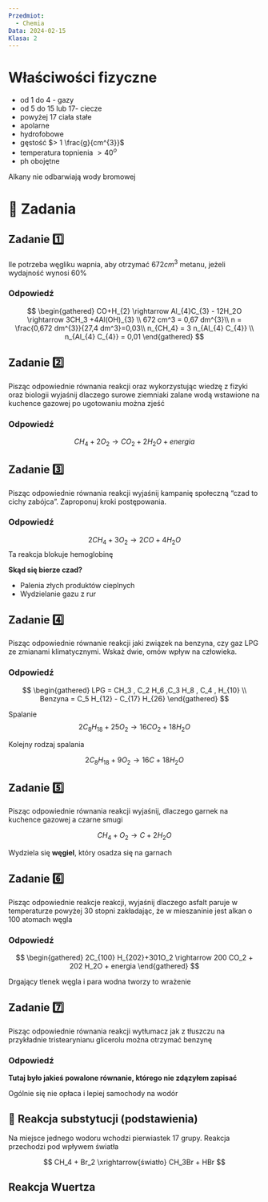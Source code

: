 ```yaml
---
Przedmiot:
  - Chemia
Data: 2024-02-15
Klasa: 2
---
```

# Właściwości fizyczne

- od 1 do 4 - gazy
- od 5 do 15 lub 17- ciecze
- powyżej 17 ciała stałe
- apolarne
- hydrofobowe
- gęstość $> 1 \frac{g}{cm^{3}}$
- temperatura topnienia $>40^o$
- ph obojętne

Alkany nie odbarwiają wody bromowej

# 📝 Zadania

## Zadanie 1️⃣

Ile potrzeba węgliku wapnia, aby otrzymać $672 cm^3$ metanu, jeżeli wydajność wynosi 60%
### Odpowiedź
$$ \begin{gathered} CO+H_{2} \rightarrow  Al_{4}C_{3} - 12H_2O \rightarrow 3CH_3 +4Al(OH)_{3} \\ 672 cm^3 = 0,67 dm^{3}\\ n = \frac{0,672 dm^{3}}{27,4 dm^3}=0,03\\ n_{CH_4} = 3 n_{Al_{4} C_{4}} \\ n_{Al_{4} C_{4}} = 0,01  \end{gathered} $$
## Zadanie 2️⃣
Pisząc odpowiednie równania reakcji oraz wykorzystując wiedzę z fizyki oraz biologii wyjaśnij dlaczego surowe ziemniaki zalane wodą wstawione na kuchence gazowej po ugotowaniu można zjeść
### Odpowiedź
$$ CH_{4} + 2 O_{2} \rightarrow CO_2 + 2 H_2 O + energia $$
## Zadanie 3️⃣
Pisząc odpowiednie równania reakcji wyjaśnij kampanię społeczną “czad to cichy zabójca”. Zaproponuj kroki postępowania.
### Odpowiedź
$$ 2CH_4 + 3O_2 \rightarrow 2CO + 4H_2 O $$
Ta reakcja blokuje hemoglobinę

**Skąd się bierze czad?**
- Palenia złych produktów cieplnych
- Wydzielanie gazu z rur
## Zadanie 4️⃣
Pisząc odpowiednie równanie reakcji jaki związek na benzyna, czy gaz LPG ze zmianami klimatycznymi. Wskaż dwie, omów wpływ na człowieka.
### Odpowiedź
$$ \begin{gathered} LPG = CH_3 , C_2 H_6 ,C_3 H_8 , C_4 , H_{10} \\ Benzyna = C_5 H_{12} - C_{17} H_{26} \end{gathered} $$

Spalanie
$$ 2 C_8 H_{18} + 25 O_2 \rightarrow 16 CO_2 + 18 H_2O $$

Kolejny rodzaj spalania

$$ 2C_8H_{18} + 9O_2 \rightarrow 16C + 18 H_2 O $$

## Zadanie 5️⃣

Pisząc odpowiednie równania reakcji wyjaśnij, dlaczego garnek na kuchence gazowej a czarne smugi

$$ CH_4 + O_2 \rightarrow C+2H_2 O $$

Wydziela się **węgiel**, który osadza się na garnach

## Zadanie 6️⃣

Pisząc odpowiednie reakcje reakcji, wyjaśnij dlaczego asfalt paruje w temperaturze powyżej 30 stopni zakładając, że w mieszaninie jest alkan o 100 atomach węgla

### Odpowiedź

$$ \begin{gathered} 2C_{100} H_{202}+301O_2 \rightarrow 200 CO_2 + 202 H_2O + energia \end{gathered} $$

Drgający tlenek węgla i para wodna tworzy to wrażenie

## Zadanie 7️⃣

Pisząc odpowiednie równania reakcji wytłumacz jak z tłuszczu na przykładnie tristearynianu glicerolu można otrzymać benzynę

### Odpowiedź

**Tutaj było jakieś powalone równanie, którego nie zdązyłem zapisać**

Ogólnie się nie opłaca i lepiej samochody na wodór

## 🔄 Reakcja substytucji (podstawienia)

Na miejsce jednego wodoru wchodzi pierwiastek 17 grupy. Reakcja przechodzi pod wpływem światła

$$ CH_4 + Br_2 \xrightarrow{światło} CH_3Br + HBr $$

## Reakcja Wuertza